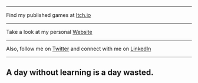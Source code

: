 
---

Find my published games at [Itch.io](https://guidb.itch.io)

---

Take a look at my personal [Website](https://guidb.github.io)

---

Also, follow me on [Twitter](https://twitter.com/Gui_DB) and connect with me on [LinkedIn](https://www.linkedin.com/in/guilhermedallbello)

---

## A day without learning is a day wasted.
